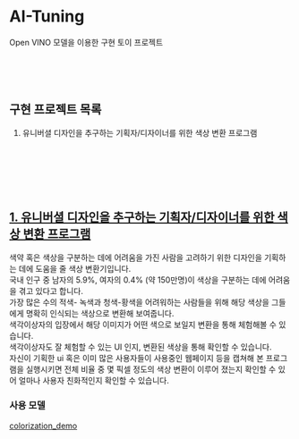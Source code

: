 # AI-Tuning
Open VINO 모델을 이용한 구현 토이 프로젝트

<br> <br> <br> 

## 구현 프로젝트 목록

1. 유니버셜 디자인을 추구하는 기획자/디자이너를 위한 색상 변환 프로그램

<br> <br> <br> 

<br/>

## <span style="color:black"> <U> [1. 유니버셜 디자인을 추구하는 기획자/디자이너를 위한 색상 변환 프로그램](https://github.com/jimin-ni/AI-Tuning/tree/main/colorization_toy_prj) </U> </span>

  색약 혹은 색상을 구분하는 데에 어려움을 가진 사람을 고려하기 위한 디자인을 기획하는 데에 도움을 줄 색상 변환기입니다. <br> 
국내 인구 중 남자의 5.9%, 여자의 0.4% (약 150만명)이 색상을 구분하는 데에 어려움을 겪고 있다고 합니다. <br> 
가장 많은 수의 적색- 녹색과 청색-황색을 어려워하는 사람들을 위해 해당 색상을 그들에게 명확히 인식되는 색상으로 변환해 보여줍니다.  <br> 
색각이상자의 입장에서 해당 이미지가 어떤 색으로 보일지 변환을 통해 체험해볼 수 있습니다.  <br> 
색각이상자도 잘 체험할 수 있는 UI 인지, 변환된 색상을 통해 확인할 수 있습니다. <br> 
자신이 기획한 ui 혹은 이미 많은 사용자들이 사용중인 웹페이지 등을 캡쳐해 본 프로그램을 실행시키면 전체 비율 중 몇 픽셀 정도의 색상 변환이 이루어 졌는지 확인할 수 있어 얼마나 사용자 친화적인지 확인할 수 있습니다. 

### 사용 모델

<span style="color:black"> [colorization_demo](https://docs.openvino.ai/2024/omz_demos_colorization_demo_python.html) </span>
